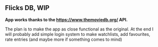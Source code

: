 
## Flicks DB, WIP

**App works thanks to the https://www.themoviedb.org/ API.**

The plan is to make the app as close functional as the original.
At the end I will probably add simple login system to make
watchlists, add favourites, rate entries (and maybe more if something comes to mind)
